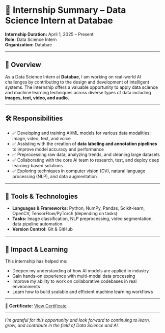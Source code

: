 # 🧠 Internship Summary – Data Science Intern at Databae

**Internship Duration:** April 1, 2025 – Present  
**Role:** Data Science Intern  
**Organization:** Databae

---

## 🌟 Overview

As a Data Science Intern at **Databae**, I am working on real-world AI challenges by contributing to the design and development of intelligent systems. The internship offers a valuable opportunity to apply data science and machine learning techniques across diverse types of data including **images, text, video, and audio**.

---

## 🛠️ Responsibilities

- ✅ Developing and training AI/ML models for various data modalities: image, video, text, and voice
- ✅ Assisting with the creation of **data labeling and annotation pipelines** to improve model accuracy and performance
- ✅ Preprocessing raw data, analyzing trends, and cleaning large datasets
- ✅ Collaborating with the core AI team to research, test, and deploy deep learning-based solutions
- ✅ Exploring techniques in computer vision (CV), natural language processing (NLP), and data augmentation

---

## 🧪 Tools & Technologies

- **Languages & Frameworks:** Python, NumPy, Pandas, Scikit-learn, OpenCV, TensorFlow/PyTorch (depending on tasks)
- **Tasks:** Image classification, NLP preprocessing, video segmentation, data pipeline automation
- **Version Control:** Git & GitHub

---

## 📌 Impact & Learning

This internship has helped me:
- Deepen my understanding of how AI models are applied in industry
- Gain hands-on experience with multi-modal data processing
- Improve my ability to work on collaborative codebases in real environments
- Learn how to build scalable and efficient machine learning workflows

---

📄 **Certificate:** [View Certificate](./certificate-of-internship.png)

---

*I’m grateful for this opportunity and look forward to continuing to learn, grow, and contribute in the field of Data Science and AI.*

